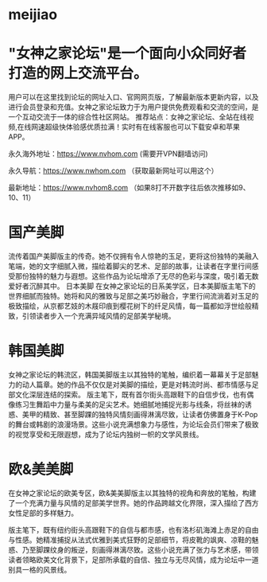 # meijiao
# "女神之家论坛"是一个面向小众同好者打造的网上交流平台。
用户可以在这里找到论坛的网址入口、官网网页版，了解最新版本更新内容，以及进行会员登录和充值。女神之家论坛致力于为用户提供免费观看和交流的空间，是一个互动交流于一体的综合性社区网站。
推荐站点：女神之家论坛、全站在线视频,在线网速超级快体验感优质拉满！实时有在线客服也可以下载安卓和苹果APP。

永久海外地址：https://www.nvhom.com (需要开VPN翻墙访问)

永久导航：https://www.nwhom.com （获取最新网址可以用这个）

最新地址：https://www.nvhom8.com （如果8打不开数字往后依次推移如9、10、11）

# 国产美脚
流传着国产美脚版主的传奇。她不仅拥有令人惊艳的玉足，更将这份独特的美融入笔端，她的文字细腻入微，描绘着脚尖的艺术、足部的故事，让读者在字里行间感受那份独特的魅力与遐想。这些作品为论坛增添了无尽的色彩与深度，吸引着无数爱好者沉醉其中。
日本美脚
在女神之家论坛的日系美学区，日本美脚版主笔下的世界细腻而独特。她将和风的雅致与足部之美巧妙融合，字里行间流淌着对玉足的极致描绘，从京都艺妓的木屐印痕到樱花树下的纤足风情，每一篇都如浮世绘般精致，引领读者步入一个充满异域风情的足部美学秘境。
# 韩国美脚
女神之家论坛的韩流区，韩国美脚版主以其独特的笔触，编织着一幕幕关于足部魅力的动人篇章。她的作品不仅仅是对美脚的描绘，更是对韩流时尚、都市情感与足部文化深层连结的探索。
版主笔下，既有首尔街头高跟鞋下的自信步伐，也有偶像练习生舞蹈中力量与柔美的足尖艺术。她细腻地捕捉光影与线条，将丝袜的诱惑、美甲的精致、甚至脚踝的独特风情刻画得淋漓尽致，让读者仿佛置身于K-Pop的舞台或韩剧的浪漫场景。这些小说充满想象力与感性，为论坛会员们带来了极致的视觉享受和无限遐想，成为了论坛内独树一帜的文学风景线。
# 欧&美美脚
在女神之家论坛的欧美专区，欧&美美脚版主以其独特的视角和奔放的笔触，构建了一个充满力量与风情的足部美学世界。她的作品跨越文化界限，深入描绘了西方女性足部的多样魅力。

版主笔下，既有纽约街头高跟鞋下的自信与都市感，也有洛杉矶海滩上赤足的自由与性感。她精准捕捉从法式优雅到美式狂野的足部细节，将皮靴的飒爽、凉鞋的魅惑、乃至脚踝纹身的叛逆，刻画得淋漓尽致。这些小说充满了张力与艺术感，带领读者领略欧美文化背景下，足部所承载的自信、独立与无尽风情，成为论坛中一道别具一格的风景线。

